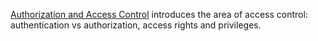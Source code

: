 [Authorization and Access Control](https://youtu.be/osjV6vy_Ed4) introduces the 
area of access control: authentication vs authorization, access rights and 
privileges.
